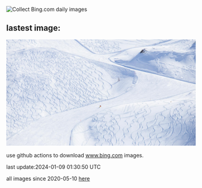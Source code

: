 ![Collect Bing.com daily images](https://github.com/counter2015/bing-daily-images/workflows/Collect%20Bing.com%20daily%20images/badge.svg)
## lastest image:
![](images/BerninaPass.jpg)

use github actions to download www.bing.com images.

last update:2024-01-09 01:30:50 UTC

all images since 2020-05-10 [here](https://github.com/counter2015/bing-daily-images/tree/master/images) 
